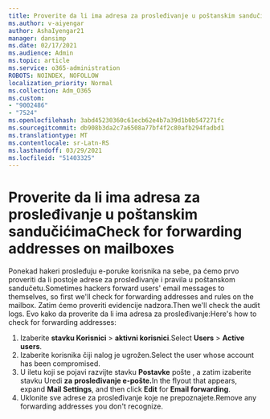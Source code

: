 ```yaml
---
title: Proverite da li ima adresa za prosleđivanje u poštanskim sandučićima
ms.author: v-aiyengar
author: AshaIyengar21
manager: dansimp
ms.date: 02/17/2021
ms.audience: Admin
ms.topic: article
ms.service: o365-administration
ROBOTS: NOINDEX, NOFOLLOW
localization_priority: Normal
ms.collection: Adm_O365
ms.custom:
- "9002486"
- "7524"
ms.openlocfilehash: 3abd45230360c61ecb62e4b7a39d1b0b547271fc
ms.sourcegitcommit: db908b3da2c7a6508a77bf4f2c80afb294fadbd1
ms.translationtype: MT
ms.contentlocale: sr-Latn-RS
ms.lasthandoff: 03/29/2021
ms.locfileid: "51403325"
---
```

# <a name="check-for-forwarding-addresses-on-mailboxes"></a><span data-ttu-id="30b01-102">Proverite da li ima adresa za prosleđivanje u poštanskim sandučićima</span><span class="sxs-lookup"><span data-stu-id="30b01-102">Check for forwarding addresses on mailboxes</span></span>

<span data-ttu-id="30b01-103">Ponekad hakeri prosleđuju e-poruke korisnika na sebe, pa ćemo prvo proveriti da li postoje adrese za prosleđivanje i pravila u poštanskom sandučetu.</span><span class="sxs-lookup"><span data-stu-id="30b01-103">Sometimes hackers forward users' email messages to themselves, so first we'll check for forwarding addresses and rules on the mailbox.</span></span> <span data-ttu-id="30b01-104">Zatim ćemo proveriti evidencije nadzora.</span><span class="sxs-lookup"><span data-stu-id="30b01-104">Then we'll check the audit logs.</span></span> <span data-ttu-id="30b01-105">Evo kako da proverite da li ima adresa za prosleđivanje:</span><span class="sxs-lookup"><span data-stu-id="30b01-105">Here's how to check for forwarding addresses:</span></span>

1. <span data-ttu-id="30b01-106">Izaberite **stavku Korisnici**  >  **aktivni korisnici**.</span><span class="sxs-lookup"><span data-stu-id="30b01-106">Select **Users** > **Active users**.</span></span>
1. <span data-ttu-id="30b01-107">Izaberite korisnika čiji nalog je ugrožen.</span><span class="sxs-lookup"><span data-stu-id="30b01-107">Select the user whose account has been compromised.</span></span>
1. <span data-ttu-id="30b01-108">U iletu koji se pojavi razvijte stavku **Postavke** pošte , a zatim izaberite stavku Uredi **za** **prosleđivanje e-pošte.**</span><span class="sxs-lookup"><span data-stu-id="30b01-108">In the flyout that appears, expand **Mail Settings**, and then click **Edit** for **Email forwarding**.</span></span>
1. <span data-ttu-id="30b01-109">Uklonite sve adrese za prosleđivanje koje ne prepoznajete.</span><span class="sxs-lookup"><span data-stu-id="30b01-109">Remove any forwarding addresses you don't recognize.</span></span>